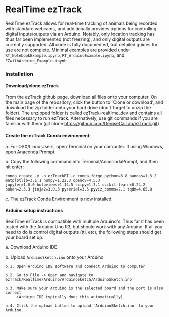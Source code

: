 # RealTime ezTrack

RealTime ezTrack allows for real-time tracking of animals being recorded with standard webcams, and additionally provides options for controlling digital inputs/outputs via an Arduino. Notably, only location tracking has thus far been implemented (not freezing), and only digital outputs are currently supported.  All code is fully documented, but detailed guides for use are not complete.  Minimal examples are provided under `RT_NotebookExample.ipynb`, `RT_ArduinoExample.ipynb`, and `EZwithArduino_Example.ipynb`.

### Installation

#### Download/clone ezTrack 

From the ezTrack github page, download all files onto your computer. On the main page of the repository, click the button to ‘Clone or download’, and download the zip folder onto your hard drive (don't forget to unzip the folder). The unzipped folder is called ezTrack-realtime_dev and contains all files necessary to run ezTrack. Alternatively, use git commands if you are familiar with them (git clone https://github.com/DeniseCaiLab/ezTrack.git)

#### Create the ezTrack Conda environment:

a. For OSX/Linux Users, open Terminal on your computer. If using Windows, open Anaconda Prompt.

b. Copy the following command into Terminal/AnacondaPrompt, and then hit enter:
```
conda create -y -n ezTrackRT -c conda-forge python=3.8 pandas=1.3.2 matplotlib=3.1.1 numpy=1.22.3 opencv=4.5.3
jupyter=1.0.0 holoviews=1.14.5 scipy=1.7.1 scikit-learn=0.24.2 bokeh=2.3.3 jinja2=3.0.3 pyserial=3.5 pyviz_comms=2.1 tqdm=4.65.0
```

c. The ezTrack Conda Environment is now installed.

#### Arduino setup instructions

RealTime ezTrack is compatible with multiple Arduino's.  Thus far it has been tested with the Arduino Uno R3, but should work with any Arduino.  If all you need to do is control digital outputs (ttl, etc), the following steps should get your board set up.

a. Download Arduino IDE

b. Upload `ArduinoSketch.ino` onto your Arduino

    b.1. Open Arduino IDE software and connect Arduino to computer
    
    b.2. Go to File -> Open and navigate to ezTrack/RealTime/Arduino/ArduinoSketch/ArduinoSketch.ino
    
    b.3. Make sure your Arduino is the selected board and the port is also correct 
         (Arduino IDE typically does this automatically).
    
    b.4. Click the upload button to upload `ArduinoSketch.ino` to your Arduino.


